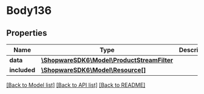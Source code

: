 # Body136

## Properties
Name | Type | Description | Notes
------------ | ------------- | ------------- | -------------
**data** | [**\ShopwareSDK6\Model\ProductStreamFilter**](ProductStreamFilter.md) |  | [optional] 
**included** | [**\ShopwareSDK6\Model\Resource[]**](Resource.md) |  | [optional] 

[[Back to Model list]](../../README.md#documentation-for-models) [[Back to API list]](../../README.md#documentation-for-api-endpoints) [[Back to README]](../../README.md)

